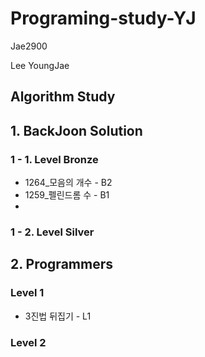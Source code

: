# Programing-study-YJ
Jae2900

Lee YoungJae

## Algorithm Study
## 1. BackJoon Solution
### 1 - 1. Level Bronze
* 1264_모음의 개수  - B2
* 1259_펠린드롬 수  - B1
*


### 1 - 2. Level Silver

## 2. Programmers
### Level 1
* 3진법 뒤집기   - L1
### Level 2
